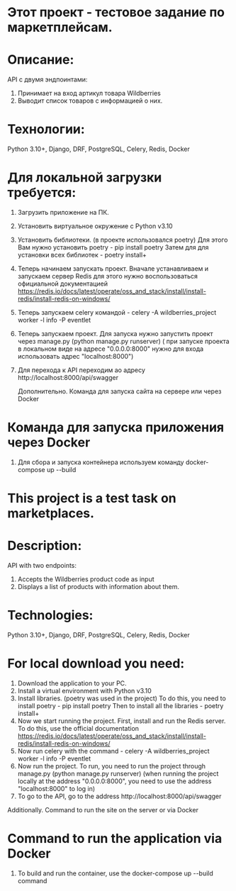 # Этот проект - тестовое задание по маркетплейсам.

# Описание:
API с двумя эндпоинтами:
1) Принимает на вход артикул товара Wildberries
2) Выводит список товаров с информацией о них.

# Технологии:

Python 3.10+, Django, DRF, PostgreSQL, Celery, Redis, Docker

# Для локальной загрузки требуется:
1. Загрузить приложение на ПК.
2. Установить виртуальное окружение с Python v3.10
3. Установить библиотеки. (в проекте использовался poetry)
   Для этого Вам нужно установить poetry - pip install poetry
   Затем для для установки всех библиотек  -   poetry install+
4. Теперь начинаем запускать проект. Вначале устанавливаем и запускаем сервер Redis для этого нужно воспользоваться официальной документацией https://redis.io/docs/latest/operate/oss_and_stack/install/install-redis/install-redis-on-windows/
5. Теперь запускаем celery командой - celery -A wildberries_project worker -l info -P eventlet 
6. Теперь запускаем проект. Для запуска нужно запустить проект через manage.py  (python manage.py runserver)
  ( при запуске проекта в локальном виде  на адресе "0.0.0.0:8000"  нужно для входа использовать адрес "localhost:8000")
7. Для перехода к API переходим ао адресу http://localhost:8000/api/swagger 

   Дополнительно. Команда для запуска сайта на сервере или через Docker 
   
# Команда для запуска приложения через Docker
1. Для сбора и запуска контейнера используем команду docker-compose up --build

# This project is a test task on marketplaces.

# Description:
API with two endpoints:
1) Accepts the Wildberries product code as input
2) Displays a list of products with information about them.

# Technologies:

Python 3.10+, Django, DRF, PostgreSQL, Celery, Redis, Docker

# For local download you need:
1. Download the application to your PC.
2. Install a virtual environment with Python v3.10
3. Install libraries. (poetry was used in the project)
To do this, you need to install poetry - pip install poetry
Then to install all the libraries - poetry install+
4. Now we start running the project. First, install and run the Redis server. To do this, use the official documentation https://redis.io/docs/latest/operate/oss_and_stack/install/install-redis/install-redis-on-windows/
5. Now run celery with the command - celery -A wildberries_project worker -l info -P eventlet
6. Now run the project. To run, you need to run the project through manage.py (python manage.py runserver)
(when running the project locally at the address "0.0.0.0:8000", you need to use the address "localhost:8000" to log in)
7. To go to the API, go to the address http://localhost:8000/api/swagger

Additionally. Command to run the site on the server or via Docker

# Command to run the application via Docker
1. To build and run the container, use the docker-compose up --build command